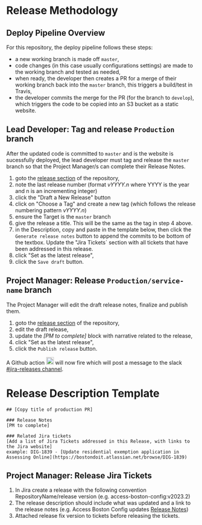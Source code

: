 # Release Methodology

## Deploy Pipeline Overview
For this repository, the deploy pipeline follows these steps:
- a new working branch is made off `master`,
- code changes (in this case usually configurations settings) are made to the working branch and tested as needed,
- when ready, the developer then creates a PR for a merge of their working branch back into the `master` branch, this triggers a build/test in Travis,
- the developer commits the merge for the PR (for the branch to `develop`), which triggers the code to be copied into an S3 bucket as a static website.

## Lead Developer: Tag and release `Production` branch
After the updated code is committed to `master` and is the website is sucessfully deployed, the lead developer must tag and release the `master` branch so that the Project Manager/s can complete their Release Notes.
1. goto the [release section](https://github.com/CityOfBoston/access-boston-config/releases) of the repository,
2. note the last release number (format _vYYYY.n_ where YYYY is the year and n is an incrementing integer)
3. click the "Draft a New Release" button
4. click on "Choose a Tag" and create a new tag (which follows the release numbering pattern _vYYYY.n_)
5. ensure the Target is the `master` branch
6. give the release a title.  This will be the same as the tag in step 4 above.
7. in the Description, copy and paste in the template below, then click the `Generate release notes` button to append the commits to be bottom of the textbox. Update the "Jira Tickets` section with all tickets that have been addressed in this release.
8. click "Set as the latest release",
9. click the `Save draft` button.

## Project Manager: Release `Production/service-name` branch
The Project Manager will edit the draft release notes, finalize and publish them.
1. goto the [release section](https://github.com/CityOfBoston/access-boston-config/releases) of the repository,
2. edit the draft release,
3. update the *[PM to complete]* block with narrative related to the release,
4. click "Set as the latest release",
5. click the `Publish release` button.

A Github action <img src="https://s3-us-west-2.amazonaws.com/slack-files2/bot_icons/2023-02-09/4779927044435_48.png" alt="" style="width: 20px; height: 20px"/> will now fire which will post a message to the slack [#jira-releases channel](https://cityofboston-doit.slack.com/archives/C03UZ01E5N2).

# Release Description Template 
```
## [Copy title of production PR]

### Release Notes
[PM to complete]

### Related Jira tickets
[Add a list of Jira Tickets addressed in this Release, with links to the Jira website]
example: DIG-1839 - [Update residential exemption application in Assessing Online](https://bostondoit.atlassian.net/browse/DIG-1839)

```
## Project Manager: Release Jira Tickets 
1. In Jira create a release with the following convention RepositoryName/release version (e.g. access-boston-config:v2023.2) 
2. The release description should include what was updated and a link to the release notes (e.g. Access Boston Config updates [Release Notes](https://github.com/CityOfBoston/boston.gov-d8/releases/tag/service-name:v2023.2))
3. Attached release fix version to tickets before releasing the tickets. 
